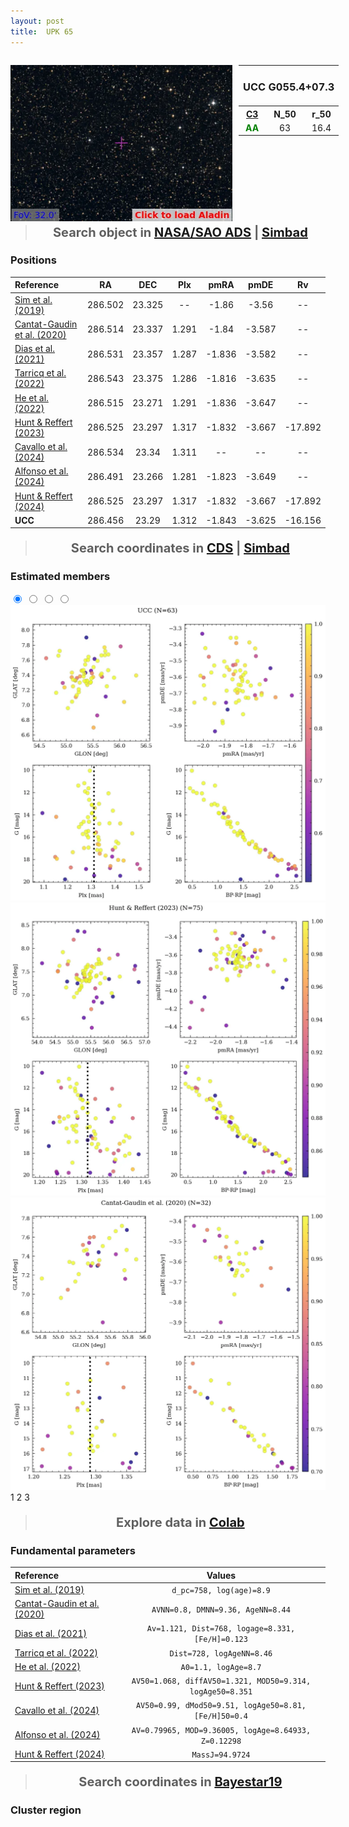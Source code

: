 ```yaml
---
layout: post
title:  UPK 65
---
```

<div style="display: flex; justify-content: space-between; width:720px;height:250px">
<div style="text-align: center;">

<!-- Static image + data attributes for FOV and target -->
<img id="aladin_img"
     data-umami-event="aladin_load"
     src="https://raw.githubusercontent.com/ucc23/Q1P/main/plots/upk65_aladin.webp"
     alt="Click to load Aladin Lite" 
     style="width:355px;height:250px; cursor: pointer;"
     data-fov="0.547" 
     data-target="286.456 23.29"/>
<!-- Div to contain Aladin Lite viewer -->
<div id="aladin-lite-div" style="width:355px;height:250px;display:none;"></div>
<!-- Aladin Lite script (will be loaded after the image is clicked) -->
<script src="{{ site.baseurl }}/scripts/aladin_load.js"></script>

</div>
<!-- Left block -->

<table style="width:355px;height:250px;">
  <!-- Row 1 (title) -->
  <tr>
    <td colspan="5"><h3>UCC G055.4+07.3</h3></td>
  </tr>
  <!-- Row 2 -->
  <tr>
    <th style="text-align: center;"><a href="https://ucc.ar/faq#what-is-the-c3-parameter" title="Combined class">C3</a></th>
    <th style="text-align: center;"><div title="Stars with membership probability >50%">N_50</div></th>
    <th style="text-align: center;"><div title="Radius that contains half the members [arcmin]">r_50</div></th>
  </tr>
  <!-- Row 3 -->
  <tr>
    <td style="text-align: center;"><span style="color: green; font-weight: bold;">A</span><span style="color: green; font-weight: bold;">A</span></td>
    <td style="text-align: center;">63</td>
    <td style="text-align: center;">16.4</td>
  </tr>
</table>
</div>

> <p style="text-align:center; font-weight: bold; font-size:20px">Search object in <a data-umami-event="nasa_search" href="https://ui.adsabs.harvard.edu/search/q=%20collection%3Aastronomy%20body%3A%22UPK%2065%22&sort=date%20desc%2C%20bibcode%20desc&p_=0" target="_blank">NASA/SAO ADS</a> | <a data-umami-event="simbad_search" href="https://simbad.cds.unistra.fr/simbad/sim-id-refs?Ident=upk65" target="_blank">Simbad</a></p>


### Positions

| Reference    | RA    | DEC   | Plx  | pmRA  | pmDE   |  Rv  |
| :---         | :---: | :---: | :---: | :---: | :---: | :---: |
|[Sim et al. (2019)](https://ui.adsabs.harvard.edu/abs/2019JKAS...52..145S) | 286.502 | 23.325 | -- | -1.86 | -3.56 | -- |
|[Cantat-Gaudin et al. (2020)](https://ui.adsabs.harvard.edu/abs/2020A%26A...640A...1C) | 286.514 | 23.337 | 1.291 | -1.84 | -3.587 | -- |
|[Dias et al. (2021)](https://ui.adsabs.harvard.edu/abs/2021MNRAS.504..356D) | 286.531 | 23.357 | 1.287 | -1.836 | -3.582 | -- |
|[Tarricq et al. (2022)](https://ui.adsabs.harvard.edu/abs/2022A%26A...659A..59T) | 286.543 | 23.375 | 1.286 | -1.816 | -3.635 | -- |
|[He et al. (2022)](https://ui.adsabs.harvard.edu/abs/2022ApJS..262....7H) | 286.515 | 23.271 | 1.291 | -1.836 | -3.647 | -- |
|[Hunt & Reffert (2023)](https://ui.adsabs.harvard.edu/abs/2023A%26A...673A.114H) | 286.525 | 23.297 | 1.317 | -1.832 | -3.667 | -17.892 |
|[Cavallo et al. (2024)](https://ui.adsabs.harvard.edu/abs/2024AJ....167...12C) | 286.534 | 23.34 | 1.311 | -- | -- | -- |
|[Alfonso et al. (2024)](https://ui.adsabs.harvard.edu/abs/2024A%26A...689A..18A) | 286.491 | 23.266 | 1.281 | -1.823 | -3.649 | -- |
|[Hunt & Reffert (2024)](https://ui.adsabs.harvard.edu/abs/2024A%26A...686A..42H) | 286.525 | 23.297 | 1.317 | -1.832 | -3.667 | -17.892 |
| **UCC** |286.456 | 23.29 | 1.312 | -1.843 | -3.625 | -16.156 |

> <p style="text-align:center; font-weight: bold; font-size:20px">Search coordinates in <a data-umami-event="cds_coord_search" href="https://cdsportal.u-strasbg.fr/?target=286.456,+23.29" target="_blank">CDS</a> | <a data-umami-event="simbad_coord_search" href="https://simbad.cds.unistra.fr/mobile/object_list.html?coord=286.456%2023.29&output=json&radius=5&userEntry=upk65" target="_blank">Simbad</a></p>

### Estimated members

<div class="carousel">
<input type="radio" name="radio-btn" id="slide1" checked>
<input type="radio" name="radio-btn" id="slide1">
<input type="radio" name="radio-btn" id="slide2">
<input type="radio" name="radio-btn" id="slide3">
<div class="slides">
<div class="slide">
<a href="https://raw.githubusercontent.com/ucc23/Q1P/main/plots/UCC/upk65.webp" target="_blank">
<img src="https://raw.githubusercontent.com/ucc23/Q1P/main/plots/UCC/upk65.webp" alt="UPK 65 UCC">
</a>
</div>
<div class="slide">
<a href="https://raw.githubusercontent.com/ucc23/Q1P/main/plots/HUNT23/upk65.webp" target="_blank">
<img src="https://raw.githubusercontent.com/ucc23/Q1P/main/plots/HUNT23/upk65.webp" alt="UPK 65 HUNT23">
</a>
</div>
<div class="slide">
<a href="https://raw.githubusercontent.com/ucc23/Q1P/main/plots/CANTAT20/upk65.webp" target="_blank">
<img src="https://raw.githubusercontent.com/ucc23/Q1P/main/plots/CANTAT20/upk65.webp" alt="UPK 65 CANTAT20">
</a>
</div>
</div>
<div class="indicators">
<label for="slide1">1</label>
<label for="slide2">2</label>
<label for="slide3">3</label>
</div>
</div>


> <p style="text-align:center; font-weight: bold; font-size:20px">Explore data in <a data-umami-event="colab" href="https://colab.research.google.com/github/ucc23/ucc/blob/main/assets/notebook.ipynb" target="_blank">Colab</a></p>


### Fundamental parameters

| Reference |  Values |
| :---      |  :---:  |
| [Sim et al. (2019)](https://ui.adsabs.harvard.edu/abs/2019JKAS...52..145S) | `d_pc=758, log(age)=8.9` |
| [Cantat-Gaudin et al. (2020)](https://ui.adsabs.harvard.edu/abs/2020A%26A...640A...1C) | `AVNN=0.8, DMNN=9.36, AgeNN=8.44` |
| [Dias et al. (2021)](https://ui.adsabs.harvard.edu/abs/2021MNRAS.504..356D) | `Av=1.121, Dist=768, logage=8.331, [Fe/H]=0.123` |
| [Tarricq et al. (2022)](https://ui.adsabs.harvard.edu/abs/2022A%26A...659A..59T) | `Dist=728, logAgeNN=8.46` |
| [He et al. (2022)](https://ui.adsabs.harvard.edu/abs/2022ApJS..262....7H) | `A0=1.1, logAge=8.7` |
| [Hunt & Reffert (2023)](https://ui.adsabs.harvard.edu/abs/2023A%26A...673A.114H) | `AV50=1.068, diffAV50=1.321, MOD50=9.314, logAge50=8.351` |
| [Cavallo et al. (2024)](https://ui.adsabs.harvard.edu/abs/2024AJ....167...12C) | `AV50=0.99, dMod50=9.51, logAge50=8.81, [Fe/H]50=0.4` |
| [Alfonso et al. (2024)](https://ui.adsabs.harvard.edu/abs/2024A%26A...689A..18A) | `AV=0.79965, MOD=9.36005, logAge=8.64933, Z=0.12298` |
| [Hunt & Reffert (2024)](https://ui.adsabs.harvard.edu/abs/2024A%26A...686A..42H) | `MassJ=94.9724` |

> <p style="text-align:center; font-weight: bold; font-size:20px">Search coordinates in <a data-umami-event="bayestar" href="http://argonaut.skymaps.info/query?lon=55.378%20&lat=7.376&coordsys=gal&mapname=bayestar2019" target="_blank">Bayestar19</a></p>


### Cluster region

<html lang="en">
  <body>
    <center>
    <div id="plot-params"
         data-oc-name="upk65"
         data-ra-center="286.51"
         data-dec-center="23.34"
         data-rad-deg="16.4"
         data-plx="1.312">
    </div>
    <div id="plot-container">
        <div id="plot"></div>
    </div>
    <script defer type="module" src="{{ site.baseurl }}/scripts/radec_scatter.js"></script>
    </center>
  </body>
</html>
<br>
